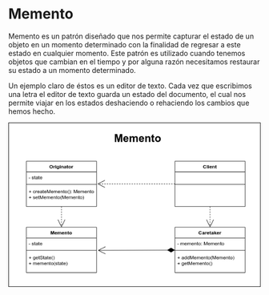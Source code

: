 # Memento

Memento es un patrón diseñado que nos permite capturar el estado de un objeto en un momento determinado con la finalidad de regresar a este estado en cualquier momento. Este patrón es utilizado cuando tenemos objetos que cambian en el tiempo y por alguna razón necesitamos restaurar su estado a un momento determinado.

Un ejemplo claro de éstos es un editor de texto. Cada vez que escribimos una letra el editor de texto guarda un estado del documento, el cual nos permite viajar en los estados deshaciendo o rehaciendo los cambios que hemos hecho.

<img src="Memento.png" alt="Memento" />

